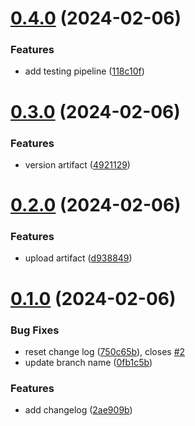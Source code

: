 # [0.4.0](https://github.com/ella-pavlechko/greetings-ci/compare/v0.3.0...v0.4.0) (2024-02-06)


### Features

* add testing pipeline ([118c10f](https://github.com/ella-pavlechko/greetings-ci/commit/118c10f94e0c6a56856ea92bafafe99a686b6f69))



# [0.3.0](https://github.com/ella-pavlechko/greetings-ci/compare/v0.2.0...v0.3.0) (2024-02-06)


### Features

* version artifact ([4921129](https://github.com/ella-pavlechko/greetings-ci/commit/4921129274de703733511f8365342e6e0cbed45b))



# [0.2.0](https://github.com/ella-pavlechko/greetings-ci/compare/v0.1.0...v0.2.0) (2024-02-06)


### Features

* upload artifact ([d938849](https://github.com/ella-pavlechko/greetings-ci/commit/d93884937a312a05dd0f8fa8b5befc086c42d37d))



# [0.1.0](https://github.com/ella-pavlechko/greetings-ci/compare/2ae909b39cb9ba555c189798560c7fb12d0bec96...v0.1.0) (2024-02-06)


### Bug Fixes

* reset change log ([750c65b](https://github.com/ella-pavlechko/greetings-ci/commit/750c65b151246f15979fbb8246a40a93947ea787)), closes [#2](https://github.com/ella-pavlechko/greetings-ci/issues/2)
* update branch name ([0fb1c5b](https://github.com/ella-pavlechko/greetings-ci/commit/0fb1c5b36df7d32473cf01121f35179e65d34507))


### Features

* add changelog ([2ae909b](https://github.com/ella-pavlechko/greetings-ci/commit/2ae909b39cb9ba555c189798560c7fb12d0bec96))



